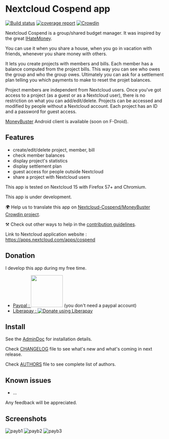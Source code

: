 # Nextcloud Cospend app

[![Build status](https://gitlab.com/eneiluj/cospend-nc/badges/master/build.svg)](https://gitlab.com/eneiluj/cospend-nc/commits/master)
[![coverage report](https://gitlab.com/eneiluj/cospend-nc/badges/master/coverage.svg)](https://eneiluj.gitlab.io/cospend-nc/coverage/)
[![Crowdin](https://d322cqt584bo4o.cloudfront.net/moneybuster/localized.svg)](https://crowdin.com/project/moneybuster)

Nextcloud Cospend is a group/shared budget manager.
It was inspired by the great [IHateMoney](https://github.com/spiral-project/ihatemoney/).

You can use it when you share a house, when you go in vacation with friends, whenever you share money with others.

It lets you create projects with members and bills. Each member has a balance computed from the project bills.
This way you can see who owes the group and who the group owes. Ultimately you can ask for a settlement plan
telling you which payments to make to reset the projet balances.

Project members are independent from Nextcloud users.
Once you've got access to a project (as a guest or as a Nextcloud user), there is no restriction on what you can add/edit/delete.
Projects can be accessed and modified by
people without a Nextcloud account. Each project has an ID and a password for guest access.

[MoneyBuster](https://gitlab.com/eneiluj/moneybuster) Android client is available (soon on F-Droid).

## Features

* create/edit/delete project, member, bill
* check member balances
* display project's statistics
* display settlement plan
* guest access for people outside Nextcloud
* share a project with Nextcloud users

This app is tested on Nextcloud 15 with Firefox 57+ and Chromium.

This app is under development.

🌍 Help us to translate this app on [Nextcloud-Cospend/MoneyBuster Crowdin project](https://crowdin.com/project/moneybuster).

⚒ Check out other ways to help in the [contribution guidelines](https://gitlab.com/eneiluj/cospend-nc/blob/master/CONTRIBUTING.md).

Link to Nextcloud application website : https://apps.nextcloud.com/apps/cospend

## Donation

I develop this app during my free time.

* [Paypal : <img src="https://gitlab.com/eneiluj/phonetrack-android/wikis/uploads/3ef4665a2c25662265681d6304f71b43/paypal-donate-button.png" width="100"/>](https://www.paypal.com/cgi-bin/webscr?cmd=_s-xclick&hosted_button_id=66PALMY8SF5JE) (you don't need a paypal account)
* [Liberapay : ![Donate using Liberapay](https://liberapay.com/assets/widgets/donate.svg)](https://liberapay.com/eneiluj/donate)

## Install

See the [AdminDoc](https://gitlab.com/eneiluj/cospend-nc/wikis/admindoc) for installation details.

Check [CHANGELOG](https://gitlab.com/eneiluj/cospend-nc/blob/master/CHANGELOG.md#change-log) file to see what's new and what's coming in next release.

Check [AUTHORS](https://gitlab.com/eneiluj/cospend-nc/blob/master/AUTHORS.md#authors) file to see complete list of authors.

## Known issues

* ...

Any feedback will be appreciated.

## Screenshots

![payb1](https://gitlab.com/eneiluj/cospend-nc/wikis/uploads/044d9700ac6f7e1f965df4336f09b4ef/payb1.png)
![payb2](https://gitlab.com/eneiluj/cospend-nc/wikis/uploads/8803d3fa32322e95d31cdd63c4cb3efd/payb2.png)
![payb3](https://gitlab.com/eneiluj/cospend-nc/wikis/uploads/7cb6c83f0214ba5bb27b3abf5286c221/payb3.png)
